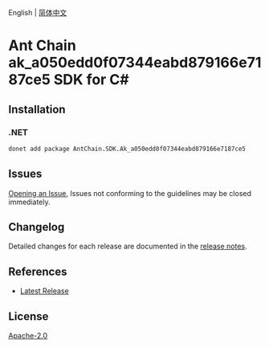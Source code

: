 English | [简体中文](README-CN.md)

# Ant Chain ak_a050edd0f07344eabd879166e7187ce5 SDK for C#

## Installation

### .NET

```bash
donet add package AntChain.SDK.Ak_a050edd0f07344eabd879166e7187ce5
```

## Issues

[Opening an Issue](https://github.com/alipay/antchain-openapi-prod-sdk/issues/new), Issues not conforming to the guidelines may be closed immediately.

## Changelog

Detailed changes for each release are documented in the [release notes](./ChangeLog.md).

## References

* [Latest Release](https://github.com/alipay/antchain-openapi-prod-sdk/)

## License

[Apache-2.0](http://www.apache.org/licenses/LICENSE-2.0)
